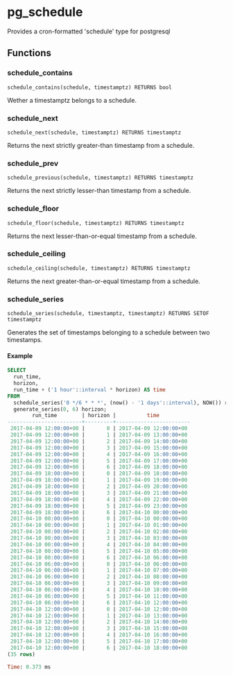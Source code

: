 # pg_schedule

Provides a cron-formatted 'schedule' type for postgresql



## Functions

### schedule_contains

`schedule_contains(schedule, timestamptz) RETURNS bool`

Wether a timestamptz belongs to a schedule.

### schedule_next

`schedule_next(schedule, timestamptz) RETURNS timestamptz`

Returns the next strictly greater-than timestamp from a schedule.

### schedule_prev

`schedule_previous(schedule, timestamptz) RETURNS timestamptz`

Returns the next strictly lesser-than timestamp from a schedule.

### schedule_floor

`schedule_floor(schedule, timestamptz) RETURNS timestamptz`

Returns the next lesser-than-or-equal timestamp from a schedule.


### schedule_ceiling

`schedule_ceiling(schedule, timestamptz) RETURNS timestamptz`

Returns the next greater-than-or-equal timestamp from a schedule.

### schedule_series

`schedule_series(schedule, timestamptz, timestamptz) RETURNS SETOF timestamptz`


Generates the set of timestamps belonging to a schedule between two timestamps.

#### Example


```sql
SELECT                                                                                                                                                                                         
  run_time,
  horizon,
  run_time + ('1 hour'::interval * horizon) AS time
FROM 
  schedule_series('0 */6 * * *', (now() - '1 days'::interval), NOW()) run_time,
  generate_series(0, 6) horizon;
        run_time        | horizon |          time          
------------------------+---------+------------------------
 2017-04-09 12:00:00+00 |       0 | 2017-04-09 12:00:00+00
 2017-04-09 12:00:00+00 |       1 | 2017-04-09 13:00:00+00
 2017-04-09 12:00:00+00 |       2 | 2017-04-09 14:00:00+00
 2017-04-09 12:00:00+00 |       3 | 2017-04-09 15:00:00+00
 2017-04-09 12:00:00+00 |       4 | 2017-04-09 16:00:00+00
 2017-04-09 12:00:00+00 |       5 | 2017-04-09 17:00:00+00
 2017-04-09 12:00:00+00 |       6 | 2017-04-09 18:00:00+00
 2017-04-09 18:00:00+00 |       0 | 2017-04-09 18:00:00+00
 2017-04-09 18:00:00+00 |       1 | 2017-04-09 19:00:00+00
 2017-04-09 18:00:00+00 |       2 | 2017-04-09 20:00:00+00
 2017-04-09 18:00:00+00 |       3 | 2017-04-09 21:00:00+00
 2017-04-09 18:00:00+00 |       4 | 2017-04-09 22:00:00+00
 2017-04-09 18:00:00+00 |       5 | 2017-04-09 23:00:00+00
 2017-04-09 18:00:00+00 |       6 | 2017-04-10 00:00:00+00
 2017-04-10 00:00:00+00 |       0 | 2017-04-10 00:00:00+00
 2017-04-10 00:00:00+00 |       1 | 2017-04-10 01:00:00+00
 2017-04-10 00:00:00+00 |       2 | 2017-04-10 02:00:00+00
 2017-04-10 00:00:00+00 |       3 | 2017-04-10 03:00:00+00
 2017-04-10 00:00:00+00 |       4 | 2017-04-10 04:00:00+00
 2017-04-10 00:00:00+00 |       5 | 2017-04-10 05:00:00+00
 2017-04-10 00:00:00+00 |       6 | 2017-04-10 06:00:00+00
 2017-04-10 06:00:00+00 |       0 | 2017-04-10 06:00:00+00
 2017-04-10 06:00:00+00 |       1 | 2017-04-10 07:00:00+00
 2017-04-10 06:00:00+00 |       2 | 2017-04-10 08:00:00+00
 2017-04-10 06:00:00+00 |       3 | 2017-04-10 09:00:00+00
 2017-04-10 06:00:00+00 |       4 | 2017-04-10 10:00:00+00
 2017-04-10 06:00:00+00 |       5 | 2017-04-10 11:00:00+00
 2017-04-10 06:00:00+00 |       6 | 2017-04-10 12:00:00+00
 2017-04-10 12:00:00+00 |       0 | 2017-04-10 12:00:00+00
 2017-04-10 12:00:00+00 |       1 | 2017-04-10 13:00:00+00
 2017-04-10 12:00:00+00 |       2 | 2017-04-10 14:00:00+00
 2017-04-10 12:00:00+00 |       3 | 2017-04-10 15:00:00+00
 2017-04-10 12:00:00+00 |       4 | 2017-04-10 16:00:00+00
 2017-04-10 12:00:00+00 |       5 | 2017-04-10 17:00:00+00
 2017-04-10 12:00:00+00 |       6 | 2017-04-10 18:00:00+00
(35 rows)

Time: 0.373 ms
```
